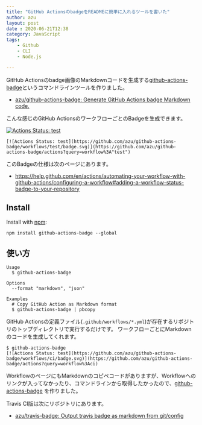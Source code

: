 ```yaml
---
title: "GitHub ActionsのbadgeをREADMEに簡単に入れるツールを書いた"
author: azu
layout: post
date : 2020-06-21T12:38
category: JavaScript
tags:
    - Github
    - CLI
    - Node.js

---
```


GitHub Actionsのbadge画像のMarkdownコードを生成する[github-actions-badge](https://github.com/azu/github-actions-badge)というコマンドラインツールを作りました。


- [azu/github-actions-badge: Generate GitHub Actions badge Markdown code.](https://github.com/azu/github-actions-badge)


こんな感じのGitHub ActionsのワークフローごとのBadgeを生成できます。

[![Actions Status: test](https://github.com/azu/github-actions-badge/workflows/test/badge.svg)](https://github.com/azu/github-actions-badge/actions?query=workflow%3A"test")

```
[![Actions Status: test](https://github.com/azu/github-actions-badge/workflows/test/badge.svg)](https://github.com/azu/github-actions-badge/actions?query=workflow%3A"test")
```

このBadgeの仕様は次のページにあります。

- https://help.github.com/en/actions/automating-your-workflow-with-github-actions/configuring-a-workflow#adding-a-workflow-status-badge-to-your-repository

## Install

Install with [npm](https://www.npmjs.com/):

    npm install github-actions-badge --global

## 使い方

    Usage
      $ github-actions-badge
 
    Options
      --format "markdown", "json"
 
    Examples
      # Copy GitHub Action as Markdown format
      $ github-actions-badge | pbcopy

GitHub Actionsの定義ファイル(`.github/workflows/*.yml`)が存在するリポジトリのトップディレクトリで実行するだけです。
ワークフローごとにMarkdownのコードを生成してくれます。

```
$ github-actions-badge
[![Actions Status: test](https://github.com/azu/github-actions-badge/workflows/ci/badge.svg)](https://github.com/azu/github-actions-badge/actions?query=workflow%3Aci)
```

WorkflowのページにもMarkdownのコピペコードがありますが、Workflowへのリンクが入ってなかったり、コマンドラインから取得したかったので、[github-actions-badge](https://github.com/azu/github-actions-badge) を作りました。

Travis CI版は次にリポジトリにあります。

- [azu/travis-badge: Output travis badge as markdown from git/config](https://github.com/azu/travis-badge)